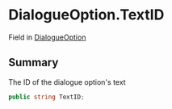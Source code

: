 # DialogueOption.TextID

Field in [DialogueOption](api/csharp/yarn.unity.dialogueoption.md)

## Summary


The ID of the dialogue option's text


```csharp
public string TextID;
```

